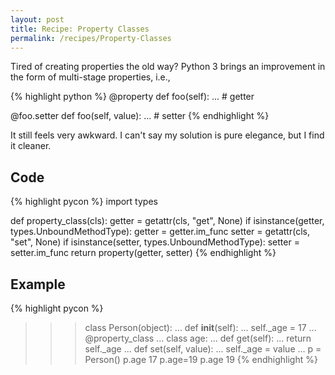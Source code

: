 ```yaml
---
layout: post
title: Recipe: Property Classes
permalink: /recipes/Property-Classes
---
```


Tired of creating properties the old way? Python 3 brings an improvement in the form of 
multi-stage properties, i.e.,

{% highlight python %}
@property
def foo(self):
    ... # getter

@foo.setter
def foo(self, value):
    ... # setter
{% endhighlight %}

It still feels very awkward. I can't say my solution is pure elegance, but I find it cleaner.

## Code ##

{% highlight pycon %}
import types

def property_class(cls):
    getter = getattr(cls, "get", None)
    if isinstance(getter, types.UnboundMethodType):
        getter = getter.im_func
    setter = getattr(cls, "set", None)
    if isinstance(setter, types.UnboundMethodType):
        setter = setter.im_func
    return property(getter, setter)
{% endhighlight %}

## Example ##

{% highlight pycon %}
>>> class Person(object):
...     def __init__(self):
...         self._age = 17
...     @property_class
...     class age:
...         def get(self):
...             return self._age
...         def set(self, value):
...             self._age = value
...
>>> p = Person()
>>> p.age
17
>>> p.age=19
>>> p.age
19
{% endhighlight %}
